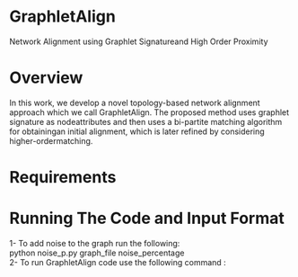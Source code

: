 # GraphletAlign
Network Alignment using Graphlet Signatureand High Order Proximity

# Overview
In this work, we develop a novel topology-based network alignment approach which we call GraphletAlign.  The  proposed  method  uses  graphlet  signature  as  nodeattributes and then uses a bi-partite matching algorithm for obtainingan initial alignment, which is later refined by considering higher-ordermatching.

# Requirements

# Running The Code and Input Format 
1- To add noise to the graph run the following: <br />
python noise_p.py graph_file noise_percentage <br />
2- To run GraphletAlign code use the following command :<br />
